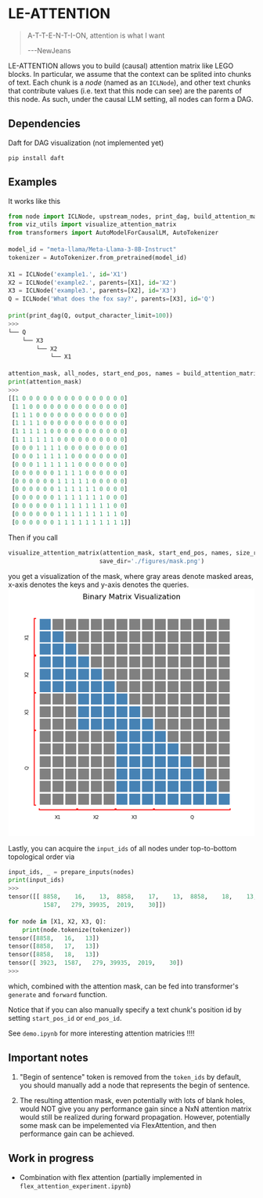 # LE-ATTENTION

> A-T-T-E-N-T-I-ON, attention is what I want
>
> ---NewJeans


LE-ATTENTION allows you to build (causal) attention matrix like LEGO blocks.
In particular, we assume that the context can be splited into chunks of text.
Each chunk is a *node* (named as an `ICLNode`), and other text chunks that contribute values
(i.e. text that this node can see) are the parents of this node.
As such, under the causal LLM setting, all nodes can form a DAG.

## Dependencies

Daft for DAG visualization (not implemented yet)
```
pip install daft
```

## Examples

It works like this

```python
from node import ICLNode, upstream_nodes, print_dag, build_attention_matrix, prepare_inputs
from viz_utils import visualize_attention_matrix
from transformers import AutoModelForCausalLM, AutoTokenizer

model_id = "meta-llama/Meta-Llama-3-8B-Instruct"
tokenizer = AutoTokenizer.from_pretrained(model_id)

X1 = ICLNode('example1.', id='X1')
X2 = ICLNode('example2.', parents=[X1], id='X2')
X3 = ICLNode('example3.', parents=[X2], id='X3')
Q = ICLNode('What does the fox say?', parents=[X3], id='Q')

print(print_dag(Q, output_character_limit=100))
>>> 
└── Q
    └── X3
        └── X2
            └── X1

attention_mask, all_nodes, start_end_pos, names = build_attention_matrix(Q, tokenizer)
print(attention_mask)
>>>
[[1 0 0 0 0 0 0 0 0 0 0 0 0 0 0 0]
 [1 1 0 0 0 0 0 0 0 0 0 0 0 0 0 0]
 [1 1 1 0 0 0 0 0 0 0 0 0 0 0 0 0]
 [1 1 1 1 0 0 0 0 0 0 0 0 0 0 0 0]
 [1 1 1 1 1 0 0 0 0 0 0 0 0 0 0 0]
 [1 1 1 1 1 1 0 0 0 0 0 0 0 0 0 0]
 [0 0 0 1 1 1 1 0 0 0 0 0 0 0 0 0]
 [0 0 0 1 1 1 1 1 0 0 0 0 0 0 0 0]
 [0 0 0 1 1 1 1 1 1 0 0 0 0 0 0 0]
 [0 0 0 0 0 0 1 1 1 1 0 0 0 0 0 0]
 [0 0 0 0 0 0 1 1 1 1 1 0 0 0 0 0]
 [0 0 0 0 0 0 1 1 1 1 1 1 0 0 0 0]
 [0 0 0 0 0 0 1 1 1 1 1 1 1 0 0 0]
 [0 0 0 0 0 0 1 1 1 1 1 1 1 1 0 0]
 [0 0 0 0 0 0 1 1 1 1 1 1 1 1 1 0]
 [0 0 0 0 0 0 1 1 1 1 1 1 1 1 1 1]]
```

Then if you call
```python
visualize_attention_matrix(attention_mask, start_end_pos, names, size_ratio=0.5,
                          save_dir='./figures/mask.png')
```
you get a visualization of the mask, where gray areas denote masked areas,
x-axis denotes the keys and y-axis denotes the queries.
![](./figures/mask.png)

Lastly, you can acquire the `input_ids` of all nodes under top-to-bottom topological order via
```python
input_ids, _ = prepare_inputs(nodes)
print(input_ids)
>>>
tensor([[ 8858,    16,    13,  8858,    17,    13,  8858,    18,    13,  3923,
          1587,   279, 39935,  2019,    30]])

for node in [X1, X2, X3, Q]:
    print(node.tokenize(tokenizer))
tensor([8858,   16,   13])
tensor([8858,   17,   13])
tensor([8858,   18,   13])
tensor([ 3923,  1587,   279, 39935,  2019,    30])
>>>
```
which, combined with the attention mask, can be fed into transformer's `generate` and `forward` function.

Notice that if you can also manually specify a text chunk's position id by setting `start_pos_id` or `end_pos_id`.

See `demo.ipynb` for more interesting attention matricies !!!!

## Important notes

1. "Begin of sentence" token is removed from the `token_ids` by default, you should manually add a node that represents the begin of sentence.

2. The resulting attention mask, even potentially with lots of blank holes, would NOT give you any performance gain since a NxN attention matrix would still be realized during forward propagation. However, potentially some mask can be impelemented via FlexAttention, and then performance gain can be achieved.

## Work in progress

- Combination with flex attention (partially implemented in `flex_attention_experiment.ipynb`)